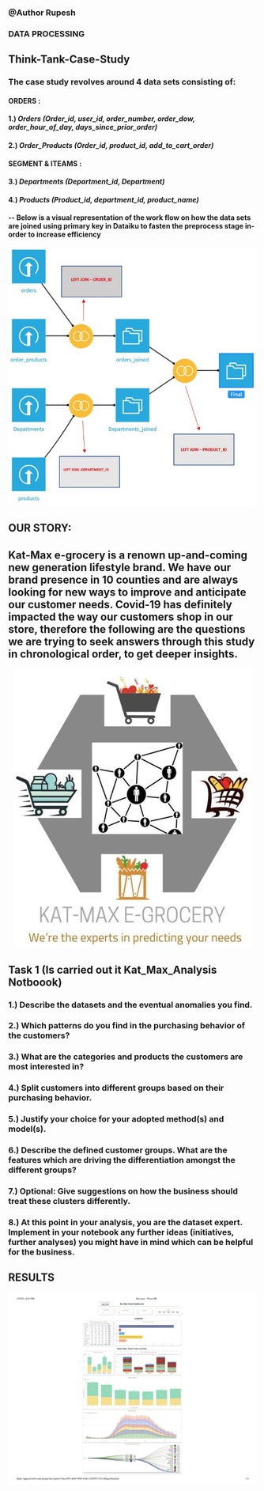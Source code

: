 ### @Author Rupesh

### **DATA PROCESSING**

## Think-Tank-Case-Study

### The case study revolves around 4 data sets consisting of:
#### **ORDERS :**
#### 1.) *Orders (Order_id, user_id, order_number, order_dow, order_hour_of_day, days_since_prior_order)*
#### 2.) *Order_Products (Order_id, product_id, add_to_cart_order)*


#### **SEGMENT & ITEAMS :**
#### 3.) *Departments (Department_id, Department)*
#### 4.) *Products (Product_id, department_id, product_name)*

#### -- **Below is a visual representation of the work flow on how the data sets are joined using primary key in Dataiku to fasten the preprocess stage in-order to increase efficiency**

<p align="center">
  <img src="assets/Dataflow.JPG">
</p>

## **OUR STORY**:

## Kat-Max e-grocery is a renown up-and-coming new generation lifestyle brand. We have our brand presence in 10 counties and are always looking for new ways to improve and anticipate our customer needs. Covid-19 has definitely impacted the way our customers shop in our store, therefore the following are the questions we are trying to seek answers through this study in chronological order, to get deeper insights.

<p align="center">
  <img src="assets/Kat-max.JPG">
</p>



## Task 1 (Is carried out it Kat_Max_Analysis Notboook)

### 1.) Describe the datasets and the eventual anomalies you find.
### 2.) Which patterns do you find in the purchasing behavior of the customers?
### 3.) What are the categories and products the customers are most interested in?
### 4.) Split customers into different groups based on their purchasing behavior.
### 5.) Justify your choice for your adopted method(s) and model(s).
### 6.) Describe the defined customer groups. What are the features which are driving the differentiation amongst the different groups?
### 7.) Optional: Give suggestions on how the business should treat these clusters differently.
### 8.) At this point in your analysis, you are the dataset expert. Implement in your notebook any further ideas (initiatives, further analyses) you might have in mind which can be helpful for the business.


## RESULTS
<p align="center">
  <img src="assets/Kat-max - Power BI-1.jpg">
</p>








